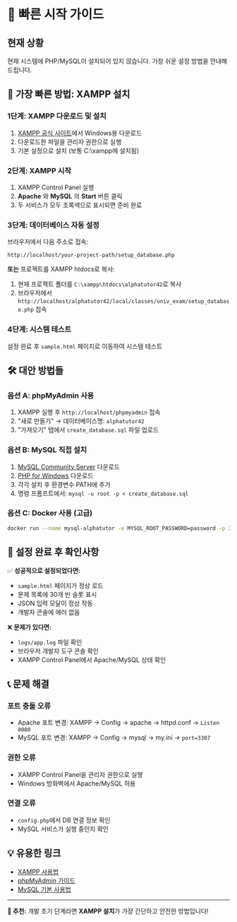 # 🚀 빠른 시작 가이드

## 현재 상황
현재 시스템에 PHP/MySQL이 설치되어 있지 않습니다. 가장 쉬운 설정 방법을 안내해드립니다.

## 🎯 가장 빠른 방법: XAMPP 설치

### 1단계: XAMPP 다운로드 및 설치
1. [XAMPP 공식 사이트](https://www.apachefriends.org/download.html)에서 Windows용 다운로드
2. 다운로드한 파일을 관리자 권한으로 실행
3. 기본 설정으로 설치 (보통 C:\xampp에 설치됨)

### 2단계: XAMPP 시작
1. XAMPP Control Panel 실행
2. **Apache** 와 **MySQL** 의 **Start** 버튼 클릭
3. 두 서비스가 모두 초록색으로 표시되면 준비 완료

### 3단계: 데이터베이스 자동 설정
브라우저에서 다음 주소로 접속:
```
http://localhost/your-project-path/setup_database.php
```

**또는** 프로젝트를 XAMPP htdocs로 복사:
1. 현재 프로젝트 폴더를 `C:\xampp\htdocs\alphatutor42`로 복사
2. 브라우저에서 `http://localhost/alphatutor42/local/classes/univ_exam/setup_database.php` 접속

### 4단계: 시스템 테스트
설정 완료 후 `sample.html` 페이지로 이동하여 시스템 테스트

## 🛠️ 대안 방법들

### 옵션 A: phpMyAdmin 사용
1. XAMPP 실행 후 `http://localhost/phpmyadmin` 접속
2. "새로 만들기" → 데이터베이스명: `alphatutor42`
3. "가져오기" 탭에서 `create_database.sql` 파일 업로드

### 옵션 B: MySQL 직접 설치
1. [MySQL Community Server](https://dev.mysql.com/downloads/mysql/) 다운로드
2. [PHP for Windows](https://windows.php.net/download/) 다운로드
3. 각각 설치 후 환경변수 PATH에 추가
4. 명령 프롬프트에서: `mysql -u root -p < create_database.sql`

### 옵션 C: Docker 사용 (고급)
```bash
docker run --name mysql-alphatutor -e MYSQL_ROOT_PASSWORD=password -p 3306:3306 -d mysql:8.0
```

## 🎉 설정 완료 후 확인사항

✅ **성공적으로 설정되었다면:**
- `sample.html` 페이지가 정상 로드
- 문제 목록에 30개 빈 슬롯 표시
- JSON 입력 모달이 정상 작동
- 개발자 콘솔에 에러 없음

❌ **문제가 있다면:**
- `logs/app.log` 파일 확인
- 브라우저 개발자 도구 콘솔 확인
- XAMPP Control Panel에서 Apache/MySQL 상태 확인

## 📞 문제 해결

### 포트 충돌 오류
- Apache 포트 변경: XAMPP → Config → apache → httpd.conf → `Listen 8080`
- MySQL 포트 변경: XAMPP → Config → mysql → my.ini → `port=3307`

### 권한 오류
- XAMPP Control Panel을 관리자 권한으로 실행
- Windows 방화벽에서 Apache/MySQL 허용

### 연결 오류
- `config.php`에서 DB 연결 정보 확인
- MySQL 서비스가 실행 중인지 확인

## 💡 유용한 링크

- [XAMPP 사용법](https://www.apachefriends.org/faq.html)
- [phpMyAdmin 가이드](https://docs.phpmyadmin.net/)
- [MySQL 기본 사용법](https://dev.mysql.com/doc/mysql-getting-started/en/)

---

**🎯 추천:** 개발 초기 단계라면 **XAMPP 설치**가 가장 간단하고 안전한 방법입니다! 